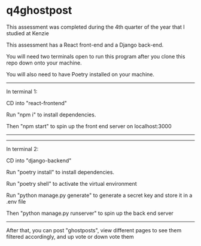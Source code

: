 # q4ghostpost
This assessment was completed during the 4th quarter of the year that I studied at Kenzie


This assessment has a React front-end and a Django back-end.

You will need two terminals open to run this program after you clone this repo down onto your machine. 

You will also need to have Poetry installed on your machine. 

***
In terminal 1:

CD into "react-frontend"

Run "npm i" to install dependencies.

Then "npm start" to spin up the front end server on localhost:3000
***


***
In terminal 2:

CD into "django-backend"

Run "poetry install" to install dependencies.

Run "poetry shell" to activate the virtual environment

Run "python manage.py generate" to generate a secret key and store it in a .env file

Then "python manage.py runserver" to spin up the back end server
***

After that, you can post "ghostposts", view different pages to see them filtered accordingly, and up vote or down vote them